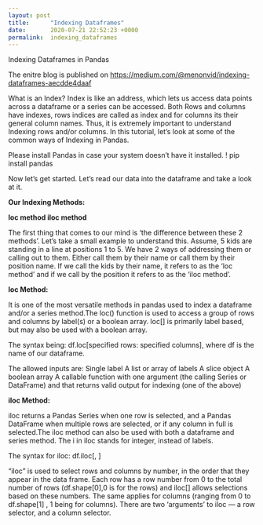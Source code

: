 ```yaml
---
layout: post
title:      "Indexing Dataframes"
date:       2020-07-21 22:52:23 +0000
permalink:  indexing_dataframes
---
```



Indexing Dataframes in Pandas 

The enitre blog is published on https://medium.com/@menonvid/indexing-dataframes-aecdde4daaf

What is an Index? Index is like an address, which lets us access data points across a dataframe or a series can be accessed. Both Rows and columns have indexes, rows indices are called as index and for columns its their general column names.
Thus, it is extremely important to understand Indexing rows and/or columns. In this tutorial, let’s look at some of the common ways of Indexing in Pandas.

Please install Pandas in case your system doesn’t have it installed.
! pip install pandas

Now let’s get started. Let’s read our data into the dataframe and take a look at it.

**Our Indexing Methods:**

**loc method
iloc method**

The first thing that comes to our mind is ‘the difference between these 2 methods’. Let’s take a small example to understand this. Assume, 5 kids are standing in a line at positions 1 to 5. We have 2 ways of addressing them or calling out to them. Either call them by their name or call them by their position name. If we call the kids by their name, it refers
to as the ‘loc method’ and if we call by the position it refers to as the ‘iloc method’.

**loc Method:**

It is one of the most versatile methods in pandas used to index a dataframe and/or a series method.The loc() function is used to access a group of rows and columns by label(s) or a boolean array. loc[] is primarily label based, but may also be used with a boolean array.

The syntax being:
df.loc[specified rows: specified columns], where df is the name of our dataframe.

The allowed inputs are:
Single label
A list or array of labels
A slice object
A boolean array
A callable function with one argument (the calling Series or DataFrame) and that returns valid output for indexing (one of the above)

**iloc Method:**

iloc returns a Pandas Series when one row is selected, and a Pandas DataFrame when multiple rows are selected, or if any column in full is selected.The iloc method can also be used with both a dataframe and series method. The i in iloc stands for integer, instead of labels.

The syntax for iloc:
df.iloc[<row selection>, <column selection>]

“iloc” is used to select rows and columns by number, in the order that they appear in the data frame. Each row has a row number from 0 to the total number of rows (df.shape[0],0 is for the rows) and iloc[] allows selections based on these numbers. The same applies for columns (ranging from 0 to df.shape[1] , 1 being for columns). There are two ‘arguments’ to iloc — a row selector, and a column selector.
